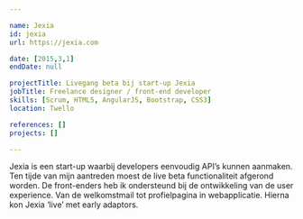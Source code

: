 ```yaml
---

name: Jexia
id: jexia
url: https://jexia.com

date: [2015,3,1]
endDate: null

projectTitle: Livegang beta bij start-up Jexia
jobTitle: Freelance designer / front-end developer
skills: [Scrum, HTML5, AngularJS, Bootstrap, CSS3]
location: Twello

references: []
projects: []

---
```


Jexia is een start-up waarbij developers eenvoudig API’s kunnen aanmaken. Ten tijde van mijn aantreden moest de live beta functionaliteit afgerond worden. De front-enders heb ik ondersteund bij de ontwikkeling van de user experience. Van de welkomstmail tot profielpagina in webapplicatie. Hierna kon Jexia ‘live’ met early adaptors.
